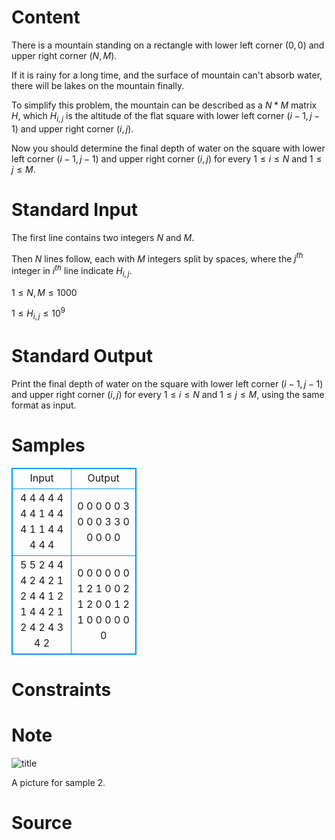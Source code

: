 
# Content

There is a mountain standing on a rectangle with lower left corner $(0,0)$ and upper right corner $(N,M)$.

If it is rainy for a long time, and the surface of mountain can't absorb water, there will be lakes on the mountain finally.

To simplify this problem, the mountain can be described as a $N*M$ matrix $H$, which $H_{i,j}$ is the altitude of the flat square with lower left corner $(i-1,j-1)$ and upper right corner $(i,j)$.

Now you should determine the final depth of water on the square with lower left corner $(i-1,j-1)$ and upper right corner $(i,j)$ for every $1\leq i\leq N$ and $1\leq j\leq M$.

# Standard Input

The first line contains two integers $N$ and $M$.

Then $N$ lines follow, each with $M$ integers split by spaces, where the $j^{th}$ integer in $i^{th}$ line indicate $H_{i,j}$.

$1\leq N, M\leq 1000$

$1\leq H_{i,j}\leq 10^9$

# Standard Output

Print the final depth of water on the square with lower left corner $(i-1,j-1)$ and upper right corner $(i,j)$ for every $1\leq i\leq N$ and $1\leq j\leq M$, using the same format as input.

# Samples

<style>
        table,table tr th, table tr td { border:1px solid #0094ff; }
        table { width: 200px; min-height: 25px; line-height: 25px; text-align: center; border-collapse: collapse;}   
    </style>
<table>
	<tr>
		<td>Input</td>
		<td>Output</td>
	</tr>
<tr><td>4 4
4 4 4 4
4 1 4 4
4 1 1 4
4 4 4 4</td><td>0 0 0 0
0 3 0 0
0 3 3 0
0 0 0 0</td></tr><tr><td>5 5
2 4 4 4 2
4 2 1 2 4
4 1 2 1 4
4 2 1 2 4
2 4 3 4 2</td><td>0 0 0 0 0
0 1 2 1 0
0 2 1 2 0
0 1 2 1 0
0 0 0 0 0</td></tr></table>


# Constraints



# Note

![title](/source/lutece/forming-lake/img/aHR0cHM6Ly9hY20udWVzdGMuZWR1LmNuL21lZGlhL2ltYWdlL3Byb2JsZW0vMTMxMi8yMDE2MDQwMjEwNDUzNzU3ODUucG5n.png)

A picture for sample 2.

# Source



